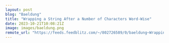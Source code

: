 ```yaml
---
layout: post
blog: "Baeldung"
title: "Wrapping a String After a Number of Characters Word-Wise"
date: 2023-10-21T10:08:21Z
image: images/baeldung.png
remote_url: "https://feeds.feedblitz.com/~/802726589/0/baeldung~Wrapping-a-String-After-a-Number-of-Characters-WordWise"
---
```

